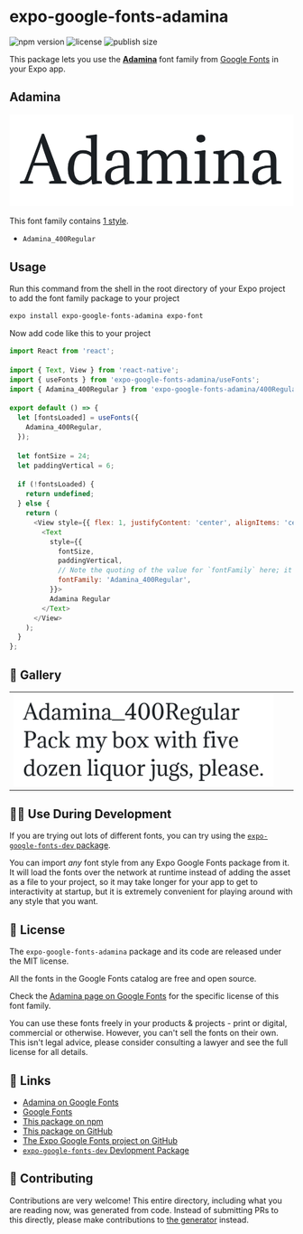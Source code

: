 # expo-google-fonts-adamina

![npm version](https://flat.badgen.net/npm/v/expo-google-fonts-adamina)
![license](https://flat.badgen.net/github/license/expo/google-fonts)
![publish size](https://flat.badgen.net/packagephobia/install/expo-google-fonts-adamina)

This package lets you use the [**Adamina**](https://fonts.google.com/specimen/Adamina) font family from [Google Fonts](https://fonts.google.com/) in your Expo app.

## Adamina

![Adamina](./font-family.png)

This font family contains [1 style](#-gallery).

- `Adamina_400Regular`

## Usage

Run this command from the shell in the root directory of your Expo project to add the font family package to your project
```sh
expo install expo-google-fonts-adamina expo-font
```

Now add code like this to your project
```js
import React from 'react';

import { Text, View } from 'react-native';
import { useFonts } from 'expo-google-fonts-adamina/useFonts';
import { Adamina_400Regular } from 'expo-google-fonts-adamina/400Regular';

export default () => {
  let [fontsLoaded] = useFonts({
    Adamina_400Regular,
  });

  let fontSize = 24;
  let paddingVertical = 6;

  if (!fontsLoaded) {
    return undefined;
  } else {
    return (
      <View style={{ flex: 1, justifyContent: 'center', alignItems: 'center' }}>
        <Text
          style={{
            fontSize,
            paddingVertical,
            // Note the quoting of the value for `fontFamily` here; it expects a string!
            fontFamily: 'Adamina_400Regular',
          }}>
          Adamina Regular
        </Text>
      </View>
    );
  }
};

```

## 🔡 Gallery


||||
|-|-|-|
|![Adamina_400Regular](.//400Regular/Adamina_400Regular.ttf.png)||||


## 👩‍💻 Use During Development

If you are trying out lots of different fonts, you can try using the [`expo-google-fonts-dev` package](https://github.com/freeboub/google-fonts/tree/master/font-packages/dev#readme).

You can import *any* font style from any Expo Google Fonts package from it. It will load the fonts
over the network at runtime instead of adding the asset as a file to your project, so it may take longer
for your app to get to interactivity at startup, but it is extremely convenient
for playing around with any style that you want.

## 📖 License

The `expo-google-fonts-adamina` package and its code are released under the MIT license.

All the fonts in the Google Fonts catalog are free and open source.

Check the [Adamina page on Google Fonts](https://fonts.google.com/specimen/Adamina) for the specific license of this font family.

You can use these fonts freely in your products & projects - print or digital, commercial or otherwise. However, you can't sell the fonts on their own. This isn't legal advice, please consider consulting a lawyer and see the full license for all details.

## 🔗 Links

- [Adamina on Google Fonts](https://fonts.google.com/specimen/Adamina)
- [Google Fonts](https://fonts.google.com/)
- [This package on npm](https://www.npmjs.com/package/expo-google-fonts-adamina)
- [This package on GitHub](https://github.com/freeboub/google-fonts/tree/master/font-packages/adamina)
- [The Expo Google Fonts project on GitHub](https://github.com/freeboub/google-fonts)
- [`expo-google-fonts-dev` Devlopment Package](https://github.com/freeboub/google-fonts/tree/master/font-packages/dev)

## 🤝 Contributing

Contributions are very welcome! This entire directory, including what you are reading now, was generated from code. Instead of submitting PRs to this directly, please make contributions to [the generator](https://github.com/freeboub/google-fonts/tree/master/packages/generator) instead.

